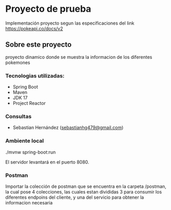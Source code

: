 # Proyecto de prueba
Implementación proyecto segun las especificaciones del link https://pokeapi.co/docs/v2 

## Sobre este proyecto
proyecto dinamico donde se muestra la informacion de los diferentes pokemones

### Tecnologias utilizadas:
* Spring Boot
* Maven
* JDK 17
* Project Reactor 

### Consultas
* Sebastian Hernández (sebastianhg479@gmail.com)

### Ambiente local

./mvnw spring-boot:run

El servidor levantará en el puerto 8080.

### Postman
Importar la colección de postman que se encuentra en la carpeta /postman,
la cual pose 4 colecciones, las cuales estan divididas 3 para consumir los diferentes endpoins del cliente, 
y una del servicio para obtener la informacion necesaria